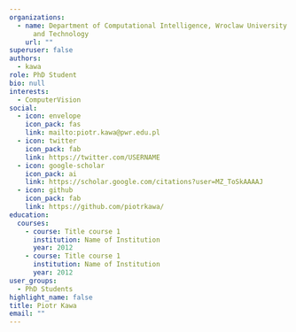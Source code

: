 ```yaml
---
organizations:
  - name: Department of Computational Intelligence, Wroclaw University of Science
      and Technology
    url: ""
superuser: false
authors:
  - kawa
role: PhD Student
bio: null
interests:
  - ComputerVision
social:
  - icon: envelope
    icon_pack: fas
    link: mailto:piotr.kawa@pwr.edu.pl
  - icon: twitter
    icon_pack: fab
    link: https://twitter.com/USERNAME
  - icon: google-scholar
    icon_pack: ai
    link: https://scholar.google.com/citations?user=MZ_ToSkAAAAJ
  - icon: github
    icon_pack: fab
    link: https://github.com/piotrkawa/
education:
  courses:
    - course: Title course 1
      institution: Name of Institution
      year: 2012
    - course: Title course 1
      institution: Name of Institution
      year: 2012
user_groups:
  - PhD Students
highlight_name: false
title: Piotr Kawa
email: ""
---
```


